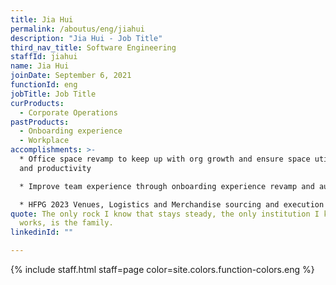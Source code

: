 ```yaml
---
title: Jia Hui
permalink: /aboutus/eng/jiahui
description: "Jia Hui - Job Title"
third_nav_title: Software Engineering
staffId: jiahui
name: Jia Hui
joinDate: September 6, 2021
functionId: eng
jobTitle: Job Title
curProducts:
  - Corporate Operations
pastProducts:
  - Onboarding experience
  - Workplace
accomplishments: >-
  * Office space revamp to keep up with org growth and ensure space utilisation
  and productivity

  * Improve team experience through onboarding experience revamp and automation

  * HFPG 2023 Venues, Logistics and Merchandise sourcing and execution
quote: The only rock I know that stays steady, the only institution I know that
  works, is the family.
linkedinId: ""

---
```


{% include staff.html staff=page color=site.colors.function-colors.eng %}
